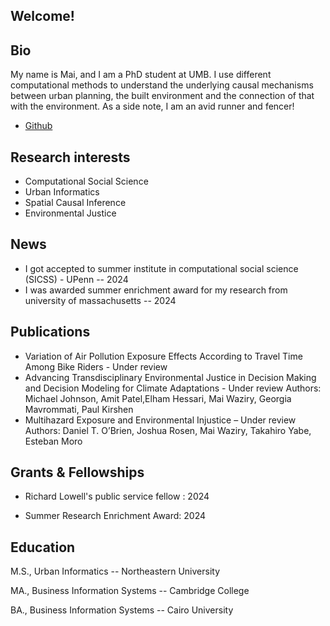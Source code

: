 ## Welcome!

## Bio
My name is Mai, and I am a PhD student at UMB. I use different computational methods to understand the underlying causal mechanisms between urban planning,
the built environment and the connection of that with the environment. As a side note, I am an avid runner and fencer!


- [Github](https://github.com/Maiwaziry)

## Research interests

- Computational Social Science
- Urban Informatics
- Spatial Causal Inference 
- Environmental Justice  


## News 
- I got accepted to summer institute in computational social science (SICSS) - UPenn -- 2024
- I was awarded summer enrichment award for my research from university of massachusetts  -- 2024
  
## Publications 

-	Variation of Air Pollution Exposure Effects According to Travel Time Among Bike Riders - Under review
-	Advancing Transdisciplinary Environmental Justice in Decision Making and Decision Modeling for Climate Adaptations - Under review
  Authors: Michael Johnson, Amit Patel,Elham Hessari, Mai Waziry, Georgia Mavrommati, Paul Kirshen
-	Multihazard Exposure and Environmental Injustice – Under review 
  Authors: Daniel T. O’Brien, Joshua Rosen, Mai Waziry, Takahiro Yabe, Esteban Moro


## Grants & Fellowships

- Richard Lowell's public service fellow : 2024

- Summer Research Enrichment Award: 2024

## Education       	

M.S., Urban Informatics	-- Northeastern University 

MA., Business Information Systems -- Cambridge College 	 

BA., Business Information Systems -- Cairo University 
